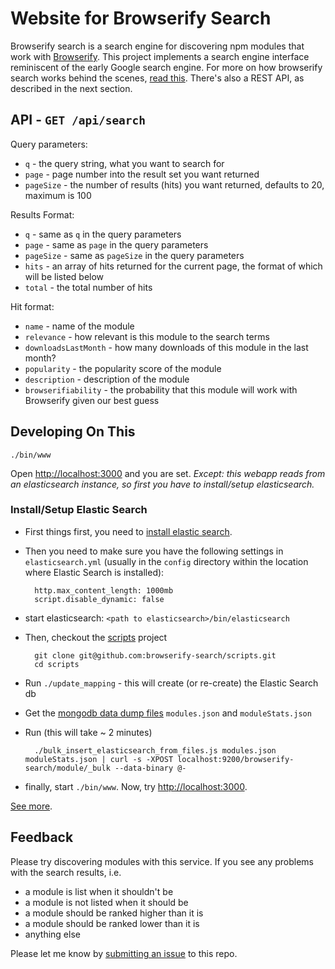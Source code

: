 # Website for Browserify Search

Browserify search is a search engine for discovering npm modules that work with [Browserify](http://browserify.org/). This project implements a search engine interface reminiscent of the early Google search engine. For more on how browserify search works behind the scenes, [read this](https://github.com/browserify-search/scripts). There's also a REST API, as described in the next section.

## API - `GET /api/search`

Query parameters:

* `q` - the query string, what you want to search for
* `page` - page number into the result set you want returned
* `pageSize` - the number of results (hits) you want returned, defaults to 20, maximum is 100

Results Format:

* `q` - same as `q` in the query parameters
* `page` - same as `page` in the query parameters
* `pageSize` - same as `pageSize` in the query parameters
* `hits` - an array of hits returned for the current page, the format of which will be listed below
* `total` - the total number of hits

Hit format:

* `name` - name of the module
* `relevance` - how relevant is this module to the search terms
* `downloadsLastMonth` - how many downloads of this module in the last month?
* `popularity` - the popularity score of the module
* `description` - description of the module
* `browserifiability` - the probability that this module will work with Browserify given our best guess

## Developing On This

```
./bin/www
```

Open <http://localhost:3000> and you are set. *Except: this webapp reads from an elasticsearch instance, so first you have to install/setup elasticsearch.*

### Install/Setup Elastic Search

* First things first, you need to [install elastic search](http://www.elasticsearch.org/). 
* Then you need to make sure you have the following settings in `elasticsearch.yml` (usually in the `config` directory within the location where Elastic Search is installed):

        http.max_content_length: 1000mb
        script.disable_dynamic: false

* start elasticsearch: `<path to elasticsearch>/bin/elasticsearch`
* Then, checkout the [scripts](https://github.com/browserify-search/scripts) project

        git clone git@github.com:browserify-search/scripts.git
        cd scripts

* Run `./update_mapping` - this will create (or re-create) the Elastic Search db
* Get the [mongodb data dump files](https://www.dropbox.com/sh/5cqeb8xj4z35w6l/AAAp5QSiQT00b_KergLyowkma?dl=0) `modules.json` and `moduleStats.json`
* Run (this will take ~ 2 minutes)

        ./bulk_insert_elasticsearch_from_files.js modules.json moduleStats.json | curl -s -XPOST localhost:9200/browserify-search/module/_bulk --data-binary @-

* finally, start `./bin/www`. Now, try <http://localhost:3000>.

[See more](https://github.com/browserify-search/scripts#elastic-search).

## Feedback

Please try discovering modules with this service. If you see any problems with the search results, i.e.

* a module is list when it shouldn't be
* a module is not listed when it should be
* a module should be ranked higher than it is
* a module should be ranked lower than it is
* anything else

Please let me know by [submitting an issue](https://github.com/browserify-search/www/issues) to this repo.
